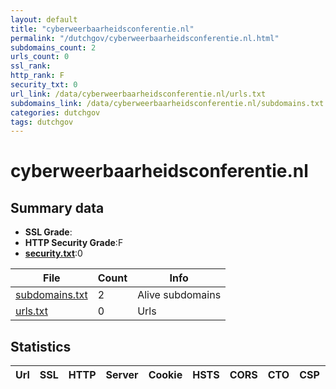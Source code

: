 ```yaml
---
layout: default
title: "cyberweerbaarheidsconferentie.nl"
permalink: "/dutchgov/cyberweerbaarheidsconferentie.nl.html"
subdomains_count: 2
urls_count: 0
ssl_rank: 
http_rank: F
security_txt: 0
url_link: /data/cyberweerbaarheidsconferentie.nl/urls.txt
subdomains_link: /data/cyberweerbaarheidsconferentie.nl/subdomains.txt
categories: dutchgov
tags: dutchgov
---
```



# cyberweerbaarheidsconferentie.nl
## Summary data


 - **SSL Grade**:
 - **HTTP Security Grade**:F
 - **[security.txt](https://www.digitaleoverheid.nl/nieuws/standaard-security-txt-nu-verplicht-voor-overheid/)**:0


| File       | Count | Info |
|------------|-------|------|
|[subdomains.txt](/DutchGovScope/data/cyberweerbaarheidsconferentie.nl/subdomains.txt)|2|Alive subdomains|
|[urls.txt](/DutchGovScope/data/cyberweerbaarheidsconferentie.nl/urls.txt)|0|Urls|


## Statistics


| Url | SSL | HTTP | Server | Cookie | HSTS | CORS | CTO | CSP | XFO | XXP | RP |FP| Tech |Title |
|--------|-------|-------|------|------|------|------|------|------|------|------|------|------|------|------|


